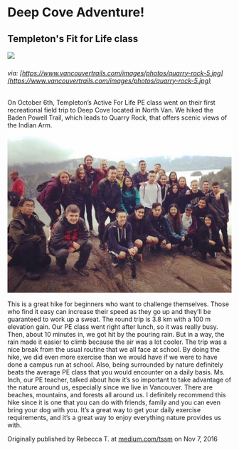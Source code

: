 # Deep Cove Adventure!

## Templeton's Fit for Life class

![](https://www.vancouvertrails.com/images/photos/quarry-rock-5.jpg)

###### via: [https://www.vancouvertrails.com/images/photos/quarry-rock-5.jpg](https://www.vancouvertrails.com/images/photos/quarry-rock-5.jpg)

On October 6th, Templeton’s Active For Life PE class went on their first recreational field trip to Deep Cove located in North Van. We hiked the Baden Powell Trail, which leads to Quarry Rock, that offers scenic views of the Indian Arm.  ![](/assets/fit-for-life-deep-cove.jpg)

This is a great hike for beginners who want to challenge themselves. Those who find it easy can increase their speed as they go up and they’ll be guaranteed to work up a sweat. The round trip is 3.8 km with a 100 m elevation gain. Our PE class went right after lunch, so it was really busy. Then, about 10 minutes in, we got hit by the pouring rain. But in a way, the rain made it easier to climb because the air was a lot cooler. The trip was a nice break from the usual routine that we all face at school. By doing the hike, we did even more exercise than we would have if we were to have done a campus run at school. Also, being surrounded by nature definitely beats the average PE class that you would encounter on a daily basis. Ms. Inch, our PE teacher, talked about how it’s so important to take advantage of the nature around us, especially since we live in Vancouver. There are beaches, mountains, and forests all around us. I definitely recommend this hike since it is one that you can do with friends, family and you can even bring your dog with you. It’s a great way to get your daily exercise requirements, and it’s a great way to enjoy everything nature provides us with.

Originally published by Rebecca T. at [medium.com/tssm](https://medium.com/tssm/deep-cove-adventure-1d656573ad83#.7coedl1z2) on Nov 7, 2016

